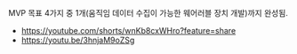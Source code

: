 MVP 목표 4가지 중 1개(움직임 데이터 수집이 가능한 웨어러블 장치 개발)까지 완성됨.


- https://youtube.com/shorts/wnKb8cxWHro?feature=share
- https://youtu.be/3hnjaM9oZSg

